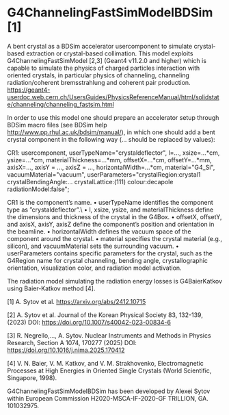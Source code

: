 # G4ChannelingFastSimModelBDSim [1]
A bent crystal as a BDSim accelerator usercomponent to simulate crystal-based extraction or crystal-based collimation. 
This model exploits G4ChannelingFastSimModel [2,3] (Geant4 v11.2.0 and higher) which is capable to simulate the physics of charged particles interaction with oriented crystals, in particular physics of channeling, channeling radiation/coherent bremsstrahlung and coherent pair production.
https://geant4-userdoc.web.cern.ch/UsersGuides/PhysicsReferenceManual/html/solidstate/channeling/channeling_fastsim.html

In order to use this model one should prepare an accelerator setup through BDSim macro files (see BDSim help http://www.pp.rhul.ac.uk/bdsim/manual/),
in which one should add a bent crystal component in the following way (... should be replaced by values): 

CR1: usercomponent, userTypeName="crystaldeflector", l=..., xsize=...*cm, ysize=...*cm, materialThickness=...*mm, offsetX=...*cm, offsetY=...*mm, axisX=..., axisY = ..., axisZ = ..., horizontalWidth=...*cm,  material="G4_Si", vacuumMaterial="vacuum", userParameters="crystalRegion:crystal1 crystalBendingAngle:... crystalLattice:(111) colour:decapole radiationModel:false";

CR1 is the component’s name.
• userTypeName identifies the component type as ”crystaldeflector”.\\
• l, xsize, ysize, and materialThickness define the dimensions and thickness of the crystal in the G4Box.
• offsetX, offsetY, and axisX, axisY, axisZ define the component’s position and orientation in the beamline.
• horizontalWidth defines the vacuum space of the component around the crystal.
• material specifies the crystal material (e.g., silicon), and vacuumMaterial sets the surrounding vacuum.
• userParameters contains specific parameters for the crystal, such as the G4Region name for crystal channeling, bending angle, crystallographic orientation, visualization color, and radiation model activation.

The radiation model simulating the radiation energy losses is G4BaierKatkov using Baier-Katkov method [4].

[1] A. Sytov et al. https://arxiv.org/abs/2412.10715

[2] A. Sytov et al. Journal of the Korean Physical Society 83, 132-139, (2023) DOI: https://doi.org/10.1007/s40042-023-00834-6

[3] R. Negrello,..., A. Sytov. Nuclear Instruments and Methods in Physics Research, Section A 1074, 170277 (2025) DOI: https://doi.org/10.1016/j.nima.2025.170412 

[4] V. N. Baier, V. M. Katkov, and V. M. Strakhovenko, Electromagnetic Processes at High Energies in Oriented Single Crystals (World Scientific, Singapore, 1998).

G4ChannelingFastSimModelBDSim has been developed by Alexei Sytov within European Commission H2020-MSCA-IF-2020-GF TRILLION, GA. 101032975.
